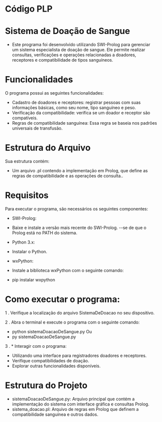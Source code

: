 # Código PLP
# Sistema de Doação de Sangue

- Este programa foi desenvolvido utilizando SWI-Prolog para gerenciar um sistema especialista de doação de sangue. Ele permite realizar consultas, verificações e operações relacionadas a doadores, receptores e compatibilidade de tipos sanguíneos.

# Funcionalidades

O programa possui as seguintes funcionalidades:

-   Cadastro de doadores e receptores:  registrar pessoas com suas informações básicas, como seu nome, tipo sanguíneo e peso.
-   Verificação da compatibilidade:  verifica se um doador e receptor são compatíveis.
-   Regras de compatibilidade sanguínea: Essa regra se baseia nos padrões universais de transfusão.

# Estrutura do Arquivo

Sua estrutura contém:

- Um arquivo  .pl  contendo a implementação em Prolog, que define as regras de compatibilidade e as operações de consulta..

# Requisitos

Para executar o programa, são necessários os seguintes componentes:

* SWI-Prolog:  
- Baixe e instale a versão mais recente do SWI-Prolog.
--se de que o Prolog está no PATH do sistema.

* Python 3.x: 
- Instalar o Python.

* wxPython: 
- Instale a biblioteca wxPython com o seguinte comando:
* pip instalar wxpython 

# Como executar o programa:

1 . Verifique a localização do arquivo SistemaDeDoacao no seu dispositivo.

2 . Abra o terminal e execute o programa com o seguinte comando:
* python sistemaDoacaoDeSangue.py 
Ou
* py sistemaDoacaoDeSangue.py 

3 .  * Interagir com o programa: 
- Utilizando uma interface para registradores doadores e receptores.
- Verifique compatibilidades de doação.
- Explorar outras funcionalidades disponíveis.

# Estrutura do Projeto
-   sistemaDoacaoDeSangue.py:  Arquivo principal que contém a implementação do sistema com interface gráfica e consultas Prolog.
-   sistema_doacao.pl:  Arquivo de regras em Prolog que definem a compatibilidade sanguínea e outros dados.
